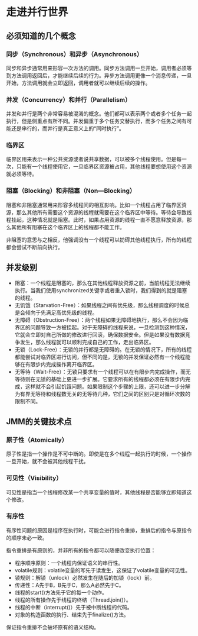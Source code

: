 # 走进并行世界

## 必须知道的几个概念

### 同步（Synchronous）和异步（Asynchronous）

同步和异步通常用来形容一次方法的调用。同步方法调用一旦开始，调用者必须等到方法调用返回后，才能继续后续的行为。异步方法调用更像一个消息传递，一旦开始，方法调用就会立即返回，调用者就可以继续后续的操作。

### 并发（Concurrency）和并行（Parallelism）

并发和并行是两个非常容易被混淆的概念。他们都可以表示两个或者多个任务一起执行，但是侧重点有所不同。并发偏重于多个任务交替执行，而多个任务之间有可能还是串行的，而并行是真正意义上的“同时执行”。

### 临界区

临界区用来表示一种公共资源或者说共享数据，可以被多个线程使用。但是每一次，只能有一个线程使用它，一旦临界区资源被占用，其他线程要想使用这个资源就必须等待。

### 阻塞（Blocking）和非阻塞（Non—Blocking）
阻塞和非阻塞通常用来形容多线程间的相互影响。比如一个线程占用了临界区资源，那么其他所有需要这个资源的线程就需要在这个临界区中等待。等待会导致线程挂起，这种情况就是阻塞。此时，如果占用资源的线程一直不愿意释放资源，那么其他所有阻塞在这个临界区上的线程都不能工作。

非阻塞的意思与之相反，他强调没有一个线程可以妨碍其他线程执行，所有的线程都会尝试不断前向执行。

## 并发级别
- 阻塞：一个线程是阻塞的，那么在其他线程释放资源之前，当前线程无法继续执行。当我们使用synchronized关键字或者重入锁时，我们得到的就是阻塞的线程。
- 无饥饿（Starvation-Free）：如果线程之间有优先级，那么线程调度的时候总是会倾向于先满足高优先级的线程。
- 无障碍（Obstruction-Free）：两个线程如果无障碍地执行，那么不会因为临界区的问题导致一方被挂起。对于无障碍的线程来说，一旦检测到这种情况，它就会立即对自己所做的修改进行回滚，确保数据安全。但是如果没有数据竞争发生，那么线程就可以顺利完成自己的工作，走出临界区。
- 无锁（Lock-Free）：无锁的并行都是无障碍的。在无锁的情况下，所有的线程都能尝试对临界区进行访问，但不同的是，无锁的并发保证必然有一个线程能够在有限步内完成操作离开临界区。
- 无等待（Wait-Free）：无锁只要求有一个线程可以在有限步内完成操作，而无等待则在无锁的基础上更进一步扩展。它要求所有的线程都必须在有限步内完成，这样就不会引起饥饿问题。如果限制这个步骤的上限，还可以进一步分解为有界无等待和线程数无关的无等待几种，它们之间的区别只是对循环次数的限制不同。

## JMM的关键技术点
### 原子性（Atomically）
原子性是指一个操作是不可中断的。即使是在多个线程一起执行的时候，一个操作一旦开始，就不会被其他线程干扰。

### 可见性（Visibility）
可见性是指当一个线程修改某一个共享变量的值时，其他线程是否能够立即知道这个修改。

### 有序性

有序性问题的原因是程序在执行时，可能会进行指令重排，重排后的指令与原指令的顺序未必一致。

指令重排是有原则的，并非所有的指令都可以随便改变执行位置：
- 程序顺序原则：一个线程内保证语义的串行性。
- volatile规则：volatile变量的写先于读发生，这保证了volatile变量的可见性。
- 锁规则：解锁（unlock）必然发生在随后的加锁（lock）前。
- 传递性：A先于B，B先于C，那么A必然先于C。
- 线程的start()方法先于它的每一个动作。
- 线程的所有操作先于线程的终结（Thread.join()）。
- 线程的中断（interrupt()）先于被中断线程的代码。
- 对象的构造函数的执行、结束先于finalize()方法。

保证指令重排不会破坏原有的语义结构。